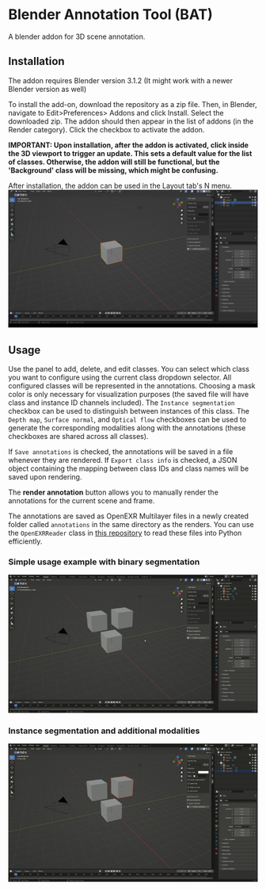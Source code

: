 # Blender Annotation Tool (BAT)

A blender addon for 3D scene annotation.

## Installation

The addon requires Blender version 3.1.2 (It might work with a newer Blender version as well)

To install the add-on, download the repository as a zip file. Then, in Blender, navigate to Edit>Preferences> Addons and click Install.
Select the downloaded zip. The addon should then appear in the list of addons (in the Render category). Click the checkbox to activate the addon.

**IMPORTANT: Upon installation, after the addon is activated, click inside the 3D viewport to trigger an update. This sets a default value for the list of classes. Otherwise, the addon will still be functional, but the 'Background' class will be missing, which might be confusing.**

After installation, the addon can be used in the Layout tab's N menu.
![BAT Panel](imgs/bat_panel.png?raw=true "BAT Panel")

## Usage

Use the panel to add, delete, and edit classes. You can select which class you want to configure using the current class dropdown selector. All configured classes will be represented in the annotations. Choosing a mask color is only necessary for visualization purposes (the saved file will have class and instance ID channels included). The `Instance segmentation` checkbox can be used to distinguish between instances of this class. The `Depth map`, `Surface normal`, and `Optical flow` checkboxes can be used to generate the corresponding modalities along with the annotations (these checkboxes are shared across all classes).

If `Save annotations` is checked, the annotations will be saved in a file whenever they are rendered. If `Export class info` is checked, a JSON object containing the mapping between class IDs and class names will be saved upon rendering.

The **render annotation** button allows you to manually render the annotations for the current scene and frame.

The annotations are saved as OpenEXR Multilayer files in a newly created folder called `annotations` in the same directory as the renders. You can use the `OpenEXRReader` class in [this repository](https://github.com/karolyartur/exr_reader) to read these files into Python efficiently.

### Simple usage example with binary segmentation

![Binary segmentation Example](imgs/binary_segmentation.gif)

### Instance segmentation and additional modalities

![Instance Segmentation and other modalities](imgs/instance_segmentation_example.gif)